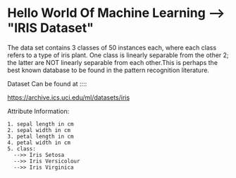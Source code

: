 # Hello World Of Machine Learning --> "IRIS Dataset"

The data set contains 3 classes of 50 instances each, where each class refers to a type of iris plant. One class is linearly separable from the other 2; the latter are NOT linearly separable from each other.This is perhaps the best known database to be found in the pattern recognition literature. 

Dataset Can be found at ::::

https://archive.ics.uci.edu/ml/datasets/iris


Attribute Information:

    1. sepal length in cm
    2. sepal width in cm
    3. petal length in cm
    4. petal width in cm
    5. class:
      -->> Iris Setosa
      -->> Iris Versicolour
      -->> Iris Virginica


